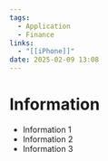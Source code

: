 ```yaml
---
tags:
  - Application
  - Finance
links:
  - "[[iPhone]]"
date: 2025-02-09 13:08
---
```


# Information

- Information 1
- Information 2
- Information 3